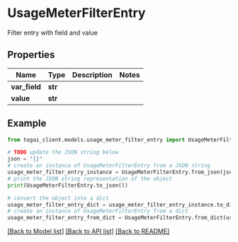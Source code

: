 # UsageMeterFilterEntry

Filter entry with field and value

## Properties

Name | Type | Description | Notes
------------ | ------------- | ------------- | -------------
**var_field** | **str** |  | 
**value** | **str** |  | 

## Example

```python
from togai_client.models.usage_meter_filter_entry import UsageMeterFilterEntry

# TODO update the JSON string below
json = "{}"
# create an instance of UsageMeterFilterEntry from a JSON string
usage_meter_filter_entry_instance = UsageMeterFilterEntry.from_json(json)
# print the JSON string representation of the object
print(UsageMeterFilterEntry.to_json())

# convert the object into a dict
usage_meter_filter_entry_dict = usage_meter_filter_entry_instance.to_dict()
# create an instance of UsageMeterFilterEntry from a dict
usage_meter_filter_entry_from_dict = UsageMeterFilterEntry.from_dict(usage_meter_filter_entry_dict)
```
[[Back to Model list]](../README.md#documentation-for-models) [[Back to API list]](../README.md#documentation-for-api-endpoints) [[Back to README]](../README.md)


